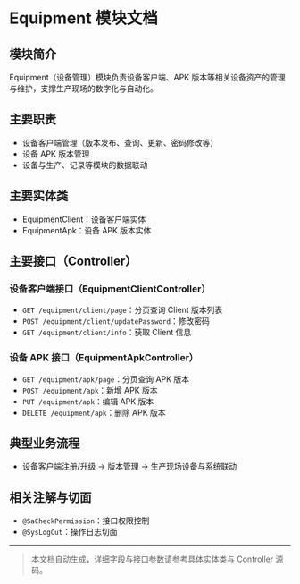 # Equipment 模块文档

## 模块简介

Equipment（设备管理）模块负责设备客户端、APK 版本等相关设备资产的管理与维护，支撑生产现场的数字化与自动化。

## 主要职责

- 设备客户端管理（版本发布、查询、更新、密码修改等）
- 设备 APK 版本管理
- 设备与生产、记录等模块的数据联动

## 主要实体类

- EquipmentClient：设备客户端实体
- EquipmentApk：设备 APK 版本实体

## 主要接口（Controller）

### 设备客户端接口（EquipmentClientController）

- `GET /equipment/client/page`：分页查询 Client 版本列表
- `POST /equipment/client/updatePassword`：修改密码
- `GET /equipment/client/info`：获取 Client 信息

### 设备 APK 接口（EquipmentApkController）

- `GET /equipment/apk/page`：分页查询 APK 版本
- `POST /equipment/apk`：新增 APK 版本
- `PUT /equipment/apk`：编辑 APK 版本
- `DELETE /equipment/apk`：删除 APK 版本

## 典型业务流程

- 设备客户端注册/升级 → 版本管理 → 生产现场设备与系统联动

## 相关注解与切面

- `@SaCheckPermission`：接口权限控制
- `@SysLogCut`：操作日志切面

---

> 本文档自动生成，详细字段与接口参数请参考具体实体类与 Controller 源码。

